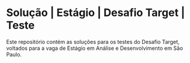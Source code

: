 # Solução | Estágio | Desafio Target | Teste

Este repositório contém as soluções para os testes do Desafio Target, voltados para a vaga de Estágio em Análise e Desenvolvimento em São Paulo.
